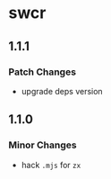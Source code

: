 # swcr

## 1.1.1

### Patch Changes

- upgrade deps version

## 1.1.0

### Minor Changes

- hack `.mjs` for `zx`
